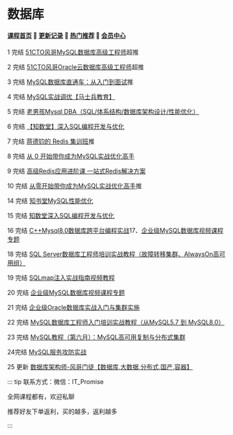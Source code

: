 # 数据库

#### [**课程首页**](../../README.md) 💖 [**更新记录**](./gxjl-2023.md) 💖 [**热门推荐**](./rmtj.md) 💖 [**会员中心**](./vip.md)

1 完结 [51CTO风哥MySQL数据库高级工程师](https://edu.51cto.com/mic-position/303.html)超推

2 完结 [51CTO风哥Oracle云数据库高级工程师](https://e.51cto.com/training_131.html)超推

3 完结 [MySQL数据库直通车：从入门到面试](https://coding.imooc.com/learningpath/route?pathId=6)推

4 完结 [MySQL实战调优【马士兵教育】](https://ke.qq.com/course/3168569)

5 完结 [老男孩Mysql DBA（SQL/体系结构/数据库架构设计/性能优化）](https://edu.51cto.com/course/24231.html)

6 完结 [【知数堂】深入SQL编程开发与优化](https://ke.qq.com/course/1346083)

7 完结 [蒋德钧的 Redis 集训班](https://time.geekbang.org/course/intro/396)推

8 完结 [从 0 开始带你成为MySQL实战优化高手](https://time.geekbang.org/course/intro/396)

9 完结 [高级Redis应用进阶课 一站式Redis解决方案](https://coding.imooc.com/class/467.html)

10 完结 [从零开始带你成为MySQL实战优化高手](https://coding.imooc.com/class/467.html)推

14 完结 [知书堂MySQL性能优化](https://ke.qq.com/course/479779)

15 完结 [知数堂深入SQL编程开发与优化](https://ke.qq.com/course/1346083)

16 完结 [C++Mysql8.0数据库跨平台编程实战](https://edu.51cto.com/course/16608.html)17、[企业级MySQL数据库视频课程专题](https://edu.51cto.com/topic/1619.html)

18 完结 [SQL Server数据库工程师培训实战教程（故障转移集群、AlwaysOn高可用组）](https://edu.51cto.com/course/23927.html)

19 完结 [SQLmap注入实战指南视频教程](https://edu.51cto.com/course/14724.html)

20 完结 [企业级MySQL数据库视频课程专题](https://edu.51cto.com/topic/1619.html)

21 完结 [企业级Oracle数据库实战入门与集群实施](https://edu.51cto.com/course/8575.html)

22 完结 [MySQL数据库工程师入门培训实战教程（从MySQL5.7 到 MySQL8.0）](https://edu.51cto.com/course/17895.html)

23 完结 [MySQL教程（第六月）：MySQL高可用复制与分布式集群](https://edu.51cto.com/topic/1622.html)

24完结 [MySQL服务攻防实战](https://edu.51cto.com/course/24957.html)

25 更新 [数据库架构师-风哥门徒【数据库,大数据,分布式,国产,容器】](https://edu.51cto.com/topic/5638.html)

::: tip
联系方式：微信：IT_Promise

全网课程都有，欢迎私聊

推荐好友下单返利，买的越多，返利越多

:::